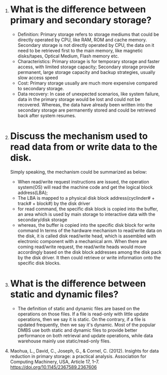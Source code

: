 1. # What is the difference between primary and secondary storage?
   * Definition: Primary storage refers to storage mediums that could be directly operated by CPU, like RAM, ROM and cache memory. Secondary storage is not directly operated by CPU, the data on it need to be retrieved first to the main memory, like magnetic disks/tapes, Optical Medium, Flash memory etc.
   * Characteristics: Primary storage is for temporary storage and faster access, with limited storage capacity; Secondary storage provide permanent, large storage capacity and backup strategies, usually slow access speed
   * Cost: Primary storage usually are much more expensive compared to secondary storage.
   * Data recovery: In case of unexpected scenarios, like system failure, data in the primary storage would be lost and could not be recovered. Whereas, the data have already been written into the secondary storage are permanently stored and could be retrieved back after system resumes.
2. # Discuss the mechanism used to read data from or write data to the disk.
   Simply speaking, the mechanism could be summarized as below:
   * When read/write request instructions are issued, the operation system(OS) will read the machine code and get the logical block address(LBA);
   * The LBA is mapped to a physical disk block address(cyclinder# + track# + block#) by the disk driver
   * for read command, the specific disk block is copied into the buffer, an area which is used by main storage to interactive data with the secondary/disk storage
   * whereas, the buffer is copied into the specific disk block for write command
   In terms of the hardware mechanism to read/write data on the disk, it is called disk read/write head, which is assembled with electronic component with a mechanical arm. When there are coming read/write request, the read/write heads would move accordingly based on the disk block addresses among the disk pack by the disk driver. It then could retrieve or write information onto the specific disk blocks.
4. # What is the difference between static and dynamic files?
   * The definition of static and dynamic files are based on the operations on those files. If a file is read-only with little update operations, then we say it is static. On the contrary, if a file is updated frequently, then we say it's dynamic. Most of the popular DMBS use both static and dynamic files to provide better performance on both retrieval and update operations, while data warehouse mainly use static/read-only files.    

1.  Maohua, L., David, C., Joseph, G., & Cornel, C. (2012). Insights for data reduction in primary storage: a practical analysis. Association for Computing Machinery, USA, Article 17, 1–7. https://doi.org/10.1145/2367589.2367606
